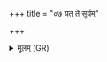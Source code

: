 +++
title = "०७ यत् ते सूर्यम्"

+++
<details><summary>मूलम् (GR)</summary>

यत् ते सूर्यं यद् उषसं  
मनः (…) ॥ +++(see 1bcd)+++
</details>